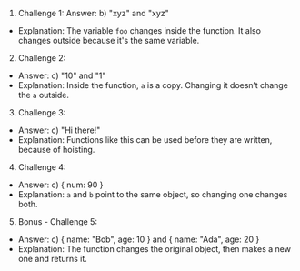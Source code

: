 1. Challenge 1:
  Answer: b) "xyz" and "xyz"
  - Explanation: The variable `foo` changes inside the function. It also changes outside because it's the same variable.


2. Challenge 2:
  - Answer: c) "10" and "1"
  - Explanation: Inside the function, `a` is a copy. Changing it doesn’t change the `a` outside.


3. Challenge 3:
  - Answer: c) "Hi there!"
  - Explanation: Functions like this can be used before they are written, because of hoisting.

4. Challenge 4:
  - Answer: c) { num: 90 }
  - Explanation: `a` and `b` point to the same object, so changing one changes both.


5. Bonus - Challenge 5:
  - Answer: c) { name: "Bob", age: 10 } and { name: "Ada", age: 20 }
  - Explanation: The function changes the original object, then makes a new one and returns it.